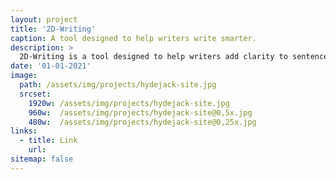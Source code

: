 ```yaml
---
layout: project
title: '2D-Writing'
caption: A tool designed to help writers write smarter.
description: >
  2D-Writing is a tool designed to help writers add clarity to sentences for argumentative writing pieces. It was built with classmates Antoine de Saint German (Ph.D., Mathematics, HKU) and Hidetoshi Tominaga (Master's in Architecture, HKU)
date: '01-01-2021'
image: 
  path: /assets/img/projects/hydejack-site.jpg
  srcset: 
    1920w: /assets/img/projects/hydejack-site.jpg
    960w:  /assets/img/projects/hydejack-site@0,5x.jpg
    480w:  /assets/img/projects/hydejack-site@0,25x.jpg
links:
  - title: Link
    url: 
sitemap: false
---
```


